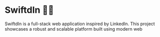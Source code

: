 # SwiftdIn 🤝🏢

SwiftdIn is a full-stack web application inspired by LinkedIn.
This project showcases a robust and scalable platform built using modern web 

